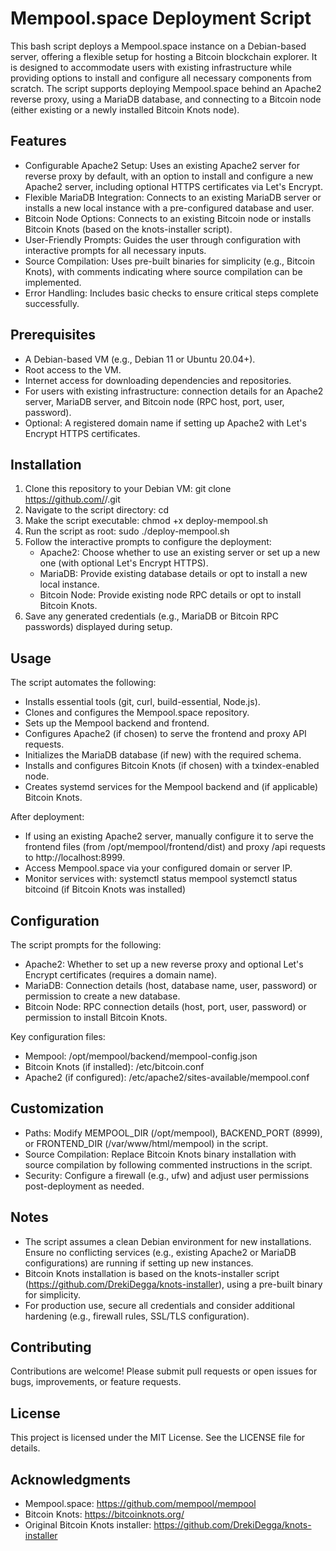 # Mempool.space Deployment Script

This bash script deploys a Mempool.space instance on a Debian-based server, offering a flexible setup for hosting a Bitcoin blockchain explorer. It is designed to accommodate users with existing infrastructure while providing options to install and configure all necessary components from scratch. The script supports deploying Mempool.space behind an Apache2 reverse proxy, using a MariaDB database, and connecting to a Bitcoin node (either existing or a newly installed Bitcoin Knots node).

## Features
- Configurable Apache2 Setup: Uses an existing Apache2 server for reverse proxy by default, with an option to install and configure a new Apache2 server, including optional HTTPS certificates via Let's Encrypt.
- Flexible MariaDB Integration: Connects to an existing MariaDB server or installs a new local instance with a pre-configured database and user.
- Bitcoin Node Options: Connects to an existing Bitcoin node or installs Bitcoin Knots (based on the knots-installer script).
- User-Friendly Prompts: Guides the user through configuration with interactive prompts for all necessary inputs.
- Source Compilation: Uses pre-built binaries for simplicity (e.g., Bitcoin Knots), with comments indicating where source compilation can be implemented.
- Error Handling: Includes basic checks to ensure critical steps complete successfully.

## Prerequisites
- A Debian-based VM (e.g., Debian 11 or Ubuntu 20.04+).
- Root access to the VM.
- Internet access for downloading dependencies and repositories.
- For users with existing infrastructure: connection details for an Apache2 server, MariaDB server, and Bitcoin node (RPC host, port, user, password).
- Optional: A registered domain name if setting up Apache2 with Let's Encrypt HTTPS certificates.

## Installation
1. Clone this repository to your Debian VM:
   git clone https://github.com/<your-username>/<your-repo>.git
2. Navigate to the script directory:
   cd <your-repo>
3. Make the script executable:
   chmod +x deploy-mempool.sh
4. Run the script as root:
   sudo ./deploy-mempool.sh
5. Follow the interactive prompts to configure the deployment:
   - Apache2: Choose whether to use an existing server or set up a new one (with optional Let's Encrypt HTTPS).
   - MariaDB: Provide existing database details or opt to install a new local instance.
   - Bitcoin Node: Provide existing node RPC details or opt to install Bitcoin Knots.
6. Save any generated credentials (e.g., MariaDB or Bitcoin RPC passwords) displayed during setup.

## Usage
The script automates the following:
- Installs essential tools (git, curl, build-essential, Node.js).
- Clones and configures the Mempool.space repository.
- Sets up the Mempool backend and frontend.
- Configures Apache2 (if chosen) to serve the frontend and proxy API requests.
- Initializes the MariaDB database (if new) with the required schema.
- Installs and configures Bitcoin Knots (if chosen) with a txindex-enabled node.
- Creates systemd services for the Mempool backend and (if applicable) Bitcoin Knots.

After deployment:
- If using an existing Apache2 server, manually configure it to serve the frontend files (from /opt/mempool/frontend/dist) and proxy /api requests to http://localhost:8999.
- Access Mempool.space via your configured domain or server IP.
- Monitor services with:
  systemctl status mempool
  systemctl status bitcoind (if Bitcoin Knots was installed)

## Configuration
The script prompts for the following:
- Apache2: Whether to set up a new reverse proxy and optional Let's Encrypt certificates (requires a domain name).
- MariaDB: Connection details (host, database name, user, password) or permission to create a new database.
- Bitcoin Node: RPC connection details (host, port, user, password) or permission to install Bitcoin Knots.

Key configuration files:
- Mempool: /opt/mempool/backend/mempool-config.json
- Bitcoin Knots (if installed): /etc/bitcoin.conf
- Apache2 (if configured): /etc/apache2/sites-available/mempool.conf

## Customization
- Paths: Modify MEMPOOL_DIR (/opt/mempool), BACKEND_PORT (8999), or FRONTEND_DIR (/var/www/html/mempool) in the script.
- Source Compilation: Replace Bitcoin Knots binary installation with source compilation by following commented instructions in the script.
- Security: Configure a firewall (e.g., ufw) and adjust user permissions post-deployment as needed.

## Notes
- The script assumes a clean Debian environment for new installations. Ensure no conflicting services (e.g., existing Apache2 or MariaDB configurations) are running if setting up new instances.
- Bitcoin Knots installation is based on the knots-installer script (https://github.com/DrekiDegga/knots-installer), using a pre-built binary for simplicity.
- For production use, secure all credentials and consider additional hardening (e.g., firewall rules, SSL/TLS configuration).

## Contributing
Contributions are welcome! Please submit pull requests or open issues for bugs, improvements, or feature requests.

## License
This project is licensed under the MIT License. See the LICENSE file for details.

## Acknowledgments
- Mempool.space: https://github.com/mempool/mempool
- Bitcoin Knots: https://bitcoinknots.org/
- Original Bitcoin Knots installer: https://github.com/DrekiDegga/knots-installer
